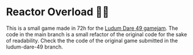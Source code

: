 # Reactor Overload 🔋💥

This is a small game made in 72h for the [Ludum Dare 49 gamejam](ldj.am/$264108). The code in the main branch is a small refactor of the original code for the sake of readability. Check the the code of the original game submitted in the ludum-dare-49 branch.

